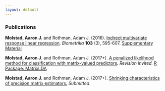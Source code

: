 ```yaml
---
layout: default
---
```

### Publications

**Molstad, Aaron J.** and Rothman, Adam J. (2016). [Indirect multivariate response linear regression](https://academic.oup.com/biomet/article-abstract/103/3/595/1744444/Indirect-multivariate-response-linear-regression?redirectedFrom=fulltext). *Biometrika* **103** (3), 595-607. [Supplementary Material](pages/IMRLR.pdf)

**Molstad, Aaron J.**  and Rothman, Adam J. (2017+). [A penalized likelihood method for classification with matrix-valued predictors](pages/MatLDA.pdf). *Revision invited.* [R Package: MatrixLDA](https://cran.r-project.org/web/packages/MatrixLDA/.) 

**Molstad, Aaron J.** and Rothman, Adam J. (2017+). [Shrinking characteristics of precision matrix estimators.](pages/CharShrink.pdf) *Submitted.* 

